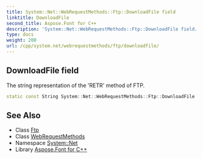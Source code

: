 ```yaml
---
title: System::Net::WebRequestMethods::Ftp::DownloadFile field
linktitle: DownloadFile
second_title: Aspose.Font for C++
description: 'System::Net::WebRequestMethods::Ftp::DownloadFile field. The string representation of the ''RETR'' method of FTP in C++.'
type: docs
weight: 200
url: /cpp/system.net/webrequestmethods/ftp/downloadfile/
---
```

## DownloadFile field


The string representation of the 'RETR' method of FTP.

```cpp
static const String System::Net::WebRequestMethods::Ftp::DownloadFile
```

## See Also

* Class [Ftp](../)
* Class [WebRequestMethods](../../)
* Namespace [System::Net](../../../)
* Library [Aspose.Font for C++](../../../../)

